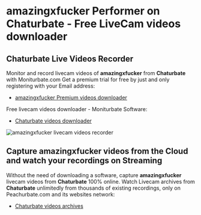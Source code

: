 # amazingxfucker Performer on Chaturbate - Free LiveCam videos downloader

## Chaturbate Live Videos Recorder

Monitor and record livecam videos of **amazingxfucker** from **Chaturbate** with Moniturbate.com
Get a premium trial for free by just and only registering with your Email address:
* [amazingxfucker Premium videos downloader](https://moniturbate.com/request-demo-licence-key.html)

Free livecam videos downloader - Moniturbate Software:
* [Chaturbate videos downloader](https://moniturbate.com/moniturbate-download-software.html)

![amazingxfucker livecam videos recorder](https://peachurnet.com/templates/moniturbate-software.png)


## Capture amazingxfucker videos from the Cloud and watch your recordings on Streaming

Without the need of downloading a software, capture **amazingxfucker** livecam videos from **Chaturbate** 100% online.
Watch Livecam archives from **Chaturbate** unlimitedly from thousands of existing recordings, only on Peachurbate.com and its websites network:
* [Chaturbate videos archives](https://peachurnet.com/)